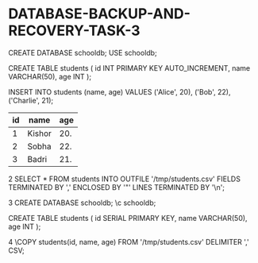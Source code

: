# DATABASE-BACKUP-AND-RECOVERY-TASK-3



CREATE DATABASE schooldb;
USE schooldb;

CREATE TABLE students (
    id INT PRIMARY KEY AUTO_INCREMENT,
    name VARCHAR(50),
    age INT
);

INSERT INTO students (name, age) VALUES
('Alice', 20),
('Bob', 22),
('Charlie', 21);


|id |name    |age |
|---|--------|-----|
| 1 | Kishor | 20.  |
| 2 | Sobha  | 22.  |
| 3 |Badri   | 21.  |

2
SELECT * FROM students
INTO OUTFILE '/tmp/students.csv'
FIELDS TERMINATED BY ','
ENCLOSED BY '"'
LINES TERMINATED BY '\n';






3
CREATE DATABASE schooldb;
\c schooldb;

CREATE TABLE students (
    id SERIAL PRIMARY KEY,
    name VARCHAR(50),
    age INT
);






4
\COPY students(id, name, age) FROM '/tmp/students.csv' DELIMITER ',' CSV;


















